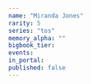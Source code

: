 ```yaml
---
name: "Miranda Jones"
rarity: 5
series: "tos"
memory_alpha: ""
bigbook_tier:
events:
in_portal:
published: false
---
```

